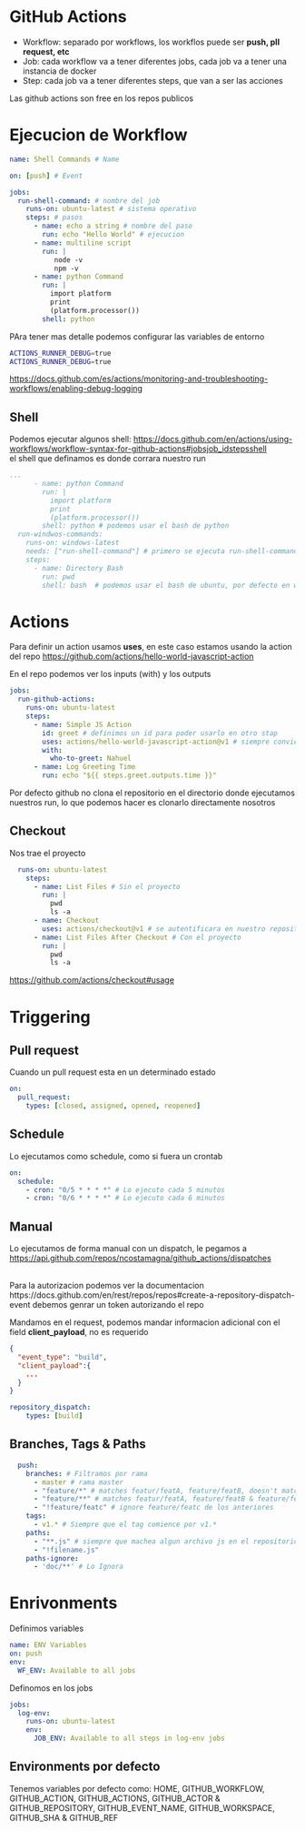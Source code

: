 
# GitHub Actions

- Workflow: separado por workflows, los workflos puede ser **push, pll request, etc**
- Job: cada workflow va a tener diferentes jobs, cada job va a tener una instancia de docker
- Step: cada job va a tener diferentes steps, que van a ser las acciones


Las github actions son free en los repos publicos


# Ejecucion de Workflow

```yaml
name: Shell Commands # Name

on: [push] # Event

jobs:
  run-shell-command: # nombre del job
    runs-on: ubuntu-latest # sistema operativo
    steps: # pasos
      - name: echo a string # nombre del paso
        run: echo "Hello World" # ejecucion
      - name: multiline script 
        run: |
           node -v 
           npm -v
      - name: python Command 
        run: |
          import platform 
          print
          (platform.processor())
        shell: python
```

PAra tener mas detalle podemos configurar las variables de entorno 
```sh
ACTIONS_RUNNER_DEBUG=true
ACTIONS_RUNNER_DEBUG=true
```
https://docs.github.com/es/actions/monitoring-and-troubleshooting-workflows/enabling-debug-logging

## Shell
Podemos ejecutar algunos shell: https://docs.github.com/en/actions/using-workflows/workflow-syntax-for-github-actions#jobsjob_idstepsshell
<br />
el shell que definamos es donde corrara nuestro run

```yml
...
      - name: python Command 
        run: |
          import platform 
          print
          (platform.processor())
        shell: python # podemos usar el bash de python
  run-windwos-commands:
    runs-on: windows-latest
    needs: ["run-shell-command"] # primero se ejecuta run-shell-command, luego este
    steps:
      - name: Directory Bash 
        run: pwd 
        shell: bash  # podemos usar el bash de ubuntu, por defecto en windows es powershell
```

# Actions
Para definir un action usamos **uses**, en este caso estamos usando la action del repo
https://github.com/actions/hello-world-javascript-action
<br />

En el repo podemos ver los inputs (with) y los outputs
```yaml
jobs: 
  run-github-actions: 
    runs-on: ubuntu-latest
    steps: 
      - name: Simple JS Action
        id: greet # definimos un id para poder usarlo en otro stap
        uses: actions/hello-world-javascript-action@v1 # siempre conviene usar una version
        with: 
          who-to-greet: Nahuel
      - name: Log Greeting Time
        run: echo "${{ steps.greet.outputs.time }}"

```

Por defecto github no clona el repositorio en el directorio donde ejecutamos nuestros run, lo que podemos hacer es clonarlo directamente nosotros


## Checkout
Nos trae el proyecto

```yaml
  runs-on: ubuntu-latest
    steps:
      - name: List Files # Sin el proyecto
        run: |
          pwd
          ls -a 
      - name: Checkout 
        uses: actions/checkout@v1 # se autentificara en nuestro repositorio y traera el proyecto
      - name: List Files After Checkout # Con el proyecto
        run: |
          pwd
          ls -a
```

https://github.com/actions/checkout#usage

# Triggering

## Pull request

Cuando un pull request esta en un determinado estado
```yaml
on: 
  pull_request:
    types: [closed, assigned, opened, reopened]
```

## Schedule

Lo ejecutamos como schedule, como si fuera un crontab
```yaml
on: 
  schedule:
    - cron: "0/5 * * * *" # Lo ejecuto cada 5 minutos
    - cron: "0/6 * * * *" # Lo ejecuto cada 6 minutos
```

## Manual
Lo ejecutamos de forma manual con un dispatch, le pegamos a
https://api.github.com/repos/ncostamagna/github_actions/dispatches

<br />
Para la autorizacion podemos ver la documentacion https://docs.github.com/en/rest/repos/repos#create-a-repository-dispatch-event debemos genrar un token autorizando el repo
<br />

Mandamos en el request, podemos mandar informacion adicional con el field **client_payload**, no es requerido

```json
{
  "event_type": "build",
  "client_payload":{
    ...
  }
}

```

```yaml
repository_dispatch:
    types: [build] 
```

## Branches, Tags & Paths

```yaml
  push:
    branches: # Filtramos por rama 
      - master # rama master
      - "feature/*" # matches featur/featA, feature/featB, doesn't match feature/feat/a
      - "feature/**" # matches featur/featA, feature/featB & feature/feat/a
      - "!feature/featc" # ignore feature/featc de los anteriores
    tags: 
      - v1.* # Siempre que el tag comience por v1.*
    paths: 
      - "**.js" # siempre que machea algun archivo js en el repositorio, corre el wf
      - "!filename.js"
    paths-ignore:
      - 'doc/**' # Lo Ignora
```

# Enrivonments

Definimos variables 

```yml
name: ENV Variables 
on: push 
env: 
  WF_ENV: Available to all jobs 

```

Definomos en los jobs

```yml
jobs: 
  log-env:
    runs-on: ubuntu-latest
    env:
      JOB_ENV: Available to all steps in log-env jobs
```

## Environments por defecto

Tenemos variables por defecto como: HOME, GITHUB_WORKFLOW, GITHUB_ACTION, GITHUB_ACTIONS, GITHUB_ACTOR & GITHUB_REPOSITORY, GITHUB_EVENT_NAME, GITHUB_WORKSPACE, GITHUB_SHA & GITHUB_REF
